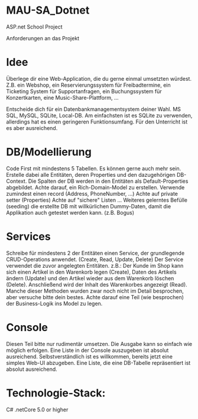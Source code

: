# MAU-SA_Dotnet
ASP.net School Project


Anforderungen an das Projekt

# Idee
Überlege dir eine Web-Application, die du gerne einmal umsetzten würdest. Z.B. ein Webshop, ein Reservierungssystem für Freibadtermine, ein Ticketing System für Supportanfragen, ein Buchungssystem für Konzertkarten, eine Music-Share-Plattform, …

Entscheide dich für ein Datenbankmanagementsystem deiner Wahl. MS SQL, MySQL, SQLite, Local-DB. Am einfachsten ist es SQLite zu verwenden, allerdings hat es einen geringeren Funktionsumfang. Für den Unterricht ist es aber ausreichend.

# DB/Modellierung
Code First mit mindestens 5 Tabellen. Es können gerne auch mehr sein. Erstelle dabei alle Entitäten, deren Properties und den dazugehörigen DB-Context.
Die Spalten der DB werden in den Entitäten als Default-Properties abgebildet.
Achte darauf, ein Rich-Domain-Model zu erstellen.
Verwende zumindest einen record (Address, PhoneNumber, ...)
Achte auf private setter (Properties)
Achte auf "sichere" Listen
... Weiteres gelerntes
Befülle (seeding) die erstellte DB mit willkürlichen Dummy-Daten, damit die Applikation auch getestet werden kann. (z.B. Bogus)

# Services
Schreibe für mindestens 2 der Entitäten einen Service, der grundlegende CRUD-Operations anwendet. (Create, Read, Update, Delete) Der Service verwendet die zuvor angelegten Entitäten.
z.B.: Der Kunde im Shop kann sich einen Artikel in den Warenkorb legen (Create), Daten des Artikels ändern (Update) und den Artikel wieder aus dem Warenkorb löschen (Delete). Anschließend wird der Inhalt des Warenkorbes angezeigt (Read). Manche dieser Methoden wurden zwar noch nicht im Detail besprochen, aber versuche bitte dein bestes.
Achte darauf eine Teil (wie besprochen) der Business-Logik ins Model zu legen.

# Console
Diesen Teil bitte nur rudimentär umsetzen. Die Ausgabe kann so einfach wie möglich erfolgen. Eine Liste in der Console auszugeben ist absolut ausreichend. Selbstverständlich ist es willkommen, bereits jetzt eine simples Web-UI abzugeben. Eine Liste, die eine DB-Tabelle repräsentiert ist absolut ausreichend.


# Technologie-Stack:
C#
.netCore 5.0 or higher

